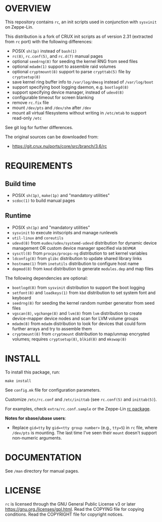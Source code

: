 OVERVIEW
========

This repository contains `rc`, an init scripts used in conjunction
with `sysvinit` on Zeppe-Lin.

This distribution is a fork of CRUX init scripts as of version 2.31
(extracted from `rc` port) with the following differences:
  * POSIX `sh(1p)` instead of `bash(1)`
  * `rc(8)`, `rc.conf(5)`, and `rc.d(7)` manual pages
  * optional `seedrng(8)` for seeding the kernel RNG from seed files
  * optional `mdadm(1)` support to assemble raid volumes
  * optional `cryptmount(8)` support to parse `crypttab(5)` file by
    `cryptsetup(8)`
  * save kernel ring buffer info to `/var/log/dmesg` instead of
    `/var/log/boot`
  * support specifying boot logging daemon, e.g. `bootlogd(8)`
  * support specifying device manager, instead of `udevd(8)`
  * configurable timeout for screen blanking
  * remove `rc.fix` file
  * mount `/dev/pts` and `/dev/shm` after `/dev`
  * mount all virtual filesystems without writing in `/etc/mtab` to
    support read-only `/etc`

See git log for further differences.

The original sources can be downloaded from:
  * https://git.crux.nu/ports/core/src/branch/3.6/rc


REQUIREMENTS
============

Build time
----------
  * POSIX `sh(1p)`, `make(1p)` and "mandatory utilities"
  * `scdoc(1)` to build manual pages

Runtime
-------
  * POSIX `sh(1p)` and "mandatory utilities"
  * `sysvinit` to execute initscripts and manage runlevels
  * `util-linux` and `coreutils`
  * `udevd(8)` from `eudev/udev/systemd-udevd` distribution for
    dynamic device management OR custom device manager specified via
    `DEVMGR`
  * `sysctl(8)` from `procps/procps-ng` distribution to set kernel
    variables
  * `ldconfig(8)` from `glibc` distribution to update shared library
    links
  * `hostname(1)` from `inetutils` distribution to configure host name
  * `depmod(8)` from `kmod` distribution to generate `modules.dep` and
    map files

The following dependencies are optional:

  * `bootlogd(8)` from `sysvinit` distribution to support the boot
    logging
  * `setfont(8)` and `loadkeys(1)` from `kbd` distribution to set
    system font and keyboard
  * `seedrng(8)` for seeding the kernel random number generator from
    seed files
  * `vgscan(8)`, `vgchange(8)` and `lvm(8)` from `lvm` distribution to
    create device-mapper device nodes and scan for LVM volume groups
  * `mdadm(8)` from `mdadm` distribution to look for devices that
    could form further arrays and try to assemble them
  * `cryptmount(8)` from `cryptmount` distribution to map/unmap
    encrypted volumes; requires `cryptsetup(8)`, `blkid(8)` and
    `mkswap(8)`


INSTALL
=======

To install this package, run:

    make install

See `config.mk` file for configuration parameters.

Customize `/etc/rc.conf` and `/etc/inittab`
(see `rc.conf(5)` and `inittab(5)`).

For examples, check `extra/rc.conf.sample` or the Zeppe-Lin
[rc package](https://github.com/zeppe-lin/pkgsrc-core/tree/1.x/rc).

**Notes for sbase/ubase users**:
  * Replace `gid=tty` by `gid=<tty group number>` (e.g., `tty=5`) in
    `rc` file, where `/dev/pts` is mounting.  The last time I've seen
    their `mount` doesn't support non-numeric arguments.


DOCUMENTATION
=============

See `/man` directory for manual pages.


LICENSE
=======

`rc` is licensed through the GNU General Public License v3 or later
<https://gnu.org./licenses/gpl.html>.
Read the COPYING file for copying conditions.
Read the COPYRIGHT file for copyright notices.
